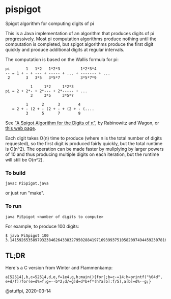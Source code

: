 # pispigot
Spigot algorithm for computing digits of pi

This is a Java implementation of an algorithm that produces digits of
pi progressively.  Most pi computation algorithms produce nothing
until the computation is completed, but spigot algorithms produce the
first digit quickly and produce additional digits at regular
intervals.

The computation is based on the Wallis formula for pi:

    pi       1   1*2   1*2*3         1*2*3*4
    -- = 1 + - + --- + ----- + ... + ------- + ...
     2       3   3*5   3*5*7         3*5*7*9
    
               1     1*2     1*2*3
    pi = 2 + 2*- + 2*--- + 2*----- + ...
               3     3*5     3*5*7
    
             1      2      3        4
       = 2 + - (2 + - (2 + - + (2 + - (....
             3      5      7        9

See ["A Spigot Algorithm for the Digits of π"](http://www.cs.williams.edu/~heeringa/classes/cs135/s15/readings/spigot.pdf), by  Rabinowitz and Wagon, or [this web page](http://www.cut-the-knot.org/Curriculum/Algorithms/SpigotForPi.shtml).

Each digit takes O(n) time to produce (where n is the total number of
digits requested), so the first digit is produced fairly quickly, but
the total runtime is O(n^2). The operation can be made faster by
muliplying by larger powers of 10 and thus producing multiple digits
on each iteration, but the runtime will still be O(n^2).

### To build

    javac PiSpigot.java
or just run "make".

### To run

    java PiSpigot <number of digits to compute>

For example, to produce 100 digits:

    $ java PiSpigot 100
    3.141592653589793238462643383279502884197169399375105820974944592307816406286208998628034825342117067

## TL;DR

Here's a C version from Winter and Flammenkamp:

    a[52514],b,c=52514,d,e,f=1e4,g,h;main(){for(;b=c-=14;h=printf("%04d",
    e+d/f))for(e=d%=f;g=--b*2;d/=g)d=d*b+f*(h?a[b]:f/5),a[b]=d%--g;}

@stuffpi, 2020-03-14

